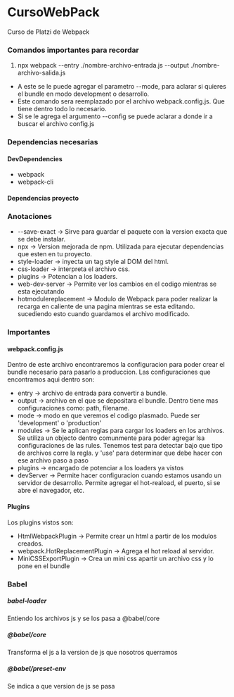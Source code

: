 # CursoWebPack
Curso de Platzi de Webpack

### Comandos importantes para recordar
1. npx webpack --entry ./nombre-archivo-entrada.js --output ./nombre-archivo-salida.js 
* A este se le puede agregar el parametro --mode, para aclarar si quieres el bundle en modo development o desarrollo.
* Este comando sera reemplazado por el archivo webpack.config.js. Que tiene dentro todo lo necesario.
* Si se le agrega el argumento --config se puede aclarar a donde ir a buscar el archivo config.js

### Dependencias necesarias

#### DevDependencies
*   webpack
*   webpack-cli

#### Dependencias proyecto


### Anotaciones
* --save-exact -> Sirve para guardar el paquete con la version exacta que se debe instalar.
* npx -> Version mejorada de npm. Utilizada para ejecutar dependencias que esten en tu proyecto.
* style-loader -> inyecta un tag style al DOM del html.
* css-loader -> interpreta el archivo css.
* plugins -> Potencian a los loaders.
* web-dev-server -> Permite ver los cambios en el codigo mientras se esta ejecutando
* hotmodulereplacement -> Modulo de Webpack para poder realizar la recarga en caliente de una pagina mientras se esta editando.
sucediendo esto cuando guardamos el archivo modificado.

### Importantes

#### webpack.config.js
Dentro de este archivo encontraremos la configuracion para poder crear el bundle necesario para pasarlo a produccion.
Las configuraciones que encontramos aqui dentro son:
* entry -> archivo de entrada para convertir a bundle.
* output -> archivo en el que se depositara el bundle. Dentro tiene mas configuraciones como: path, filename.
* mode -> modo en que veremos el codigo plasmado. Puede ser 'development' o 'production'
* modules -> Se le aplican reglas para cargar los loaders en los archivos. Se utiliza un objecto dentro comunmente para poder agregar lsa configuraciones de las rules. Tenemos test para detectar bajo que tipo de archivos corre la regla. y 'use' para determinar que debe hacer con ese archivo paso a paso
* plugins -> encargado de potenciar a los loaders ya vistos
* devServer -> Permite hacer configuracion cuando estamos usando un servidor de desarrollo. Permite agregar el hot-reaload, el puerto, si se abre el navegador, etc.


#### Plugins
Los plugins vistos son:
* HtmlWebpackPlugin -> Permite crear un html a partir de los modulos creados.
* webpack.HotReplacementPlugin -> Agrega el hot reload al servidor.
* MiniCSSExportPlugin -> Crea un mini css apartir un archivo css y lo pone en el bundle


### Babel
##### babel-loader
Entiendo los archivos js y se los pasa a @babel/core
##### @babel/core
Transforma el js a la version de js que nosotros querramos
##### @babel/preset-env
Se indica a que version de js se pasa
